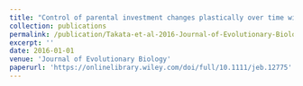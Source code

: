 ```yaml
---
title: "Control of parental investment changes plastically over time with residual reproductive value"
collection: publications
permalink: /publication/Takata-et-al-2016-Journal-of-Evolutionary-Biology
excerpt: ''
date: 2016-01-01
venue: 'Journal of Evolutionary Biology'
paperurl: 'https://onlinelibrary.wiley.com/doi/full/10.1111/jeb.12775'
---
```


<!-- 論文の要約・解説など入れたければここ打つ -->
